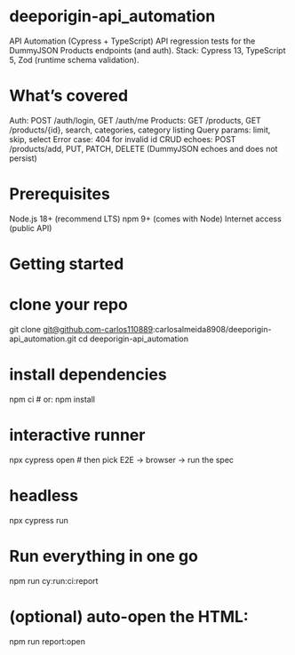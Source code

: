 # deeporigin-api_automation

API Automation (Cypress + TypeScript)
API regression tests for the DummyJSON Products endpoints (and auth).
Stack: Cypress 13, TypeScript 5, Zod (runtime schema validation).

# What’s covered

Auth: POST /auth/login, GET /auth/me
Products: GET /products, GET /products/{id}, search, categories, category listing
Query params: limit, skip, select
Error case: 404 for invalid id
CRUD echoes: POST /products/add, PUT, PATCH, DELETE (DummyJSON echoes and does not persist)

# Prerequisites
Node.js 18+ (recommend LTS)
npm 9+ (comes with Node)
Internet access (public API)

# Getting started
# clone your repo
git clone git@github.com-carlos110889:carlosalmeida8908/deeporigin-api_automation.git
cd deeporigin-api_automation

# install dependencies
npm ci  # or: npm install

# interactive runner
npx cypress open     # then pick E2E → browser → run the spec

# headless
npx cypress run

# Run everything in one go
npm run cy:run:ci:report
# (optional) auto-open the HTML:
npm run report:open
